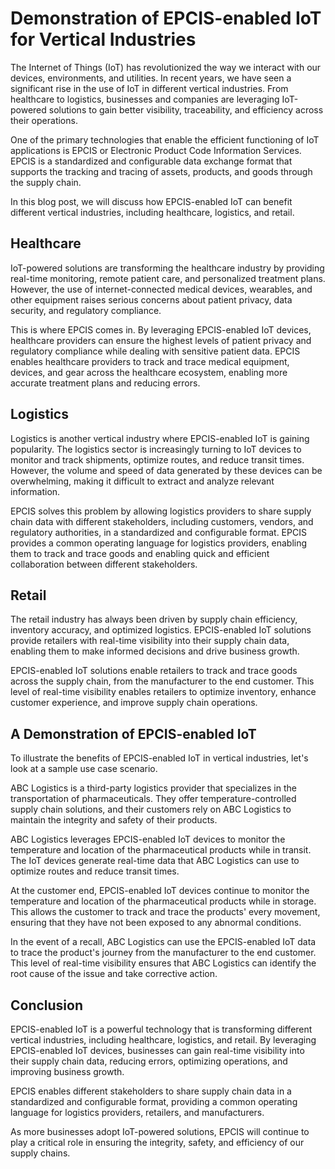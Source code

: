 # Demonstration of EPCIS-enabled IoT for Vertical Industries

The Internet of Things (IoT) has revolutionized the way we interact with our devices, environments, and utilities. In recent years, we have seen a significant rise in the use of IoT in different vertical industries. From healthcare to logistics, businesses and companies are leveraging IoT-powered solutions to gain better visibility, traceability, and efficiency across their operations.

One of the primary technologies that enable the efficient functioning of IoT applications is EPCIS or Electronic Product Code Information Services. EPCIS is a standardized and configurable data exchange format that supports the tracking and tracing of assets, products, and goods through the supply chain.

In this blog post, we will discuss how EPCIS-enabled IoT can benefit different vertical industries, including healthcare, logistics, and retail.

## Healthcare

IoT-powered solutions are transforming the healthcare industry by providing real-time monitoring, remote patient care, and personalized treatment plans. However, the use of internet-connected medical devices, wearables, and other equipment raises serious concerns about patient privacy, data security, and regulatory compliance.

This is where EPCIS comes in. By leveraging EPCIS-enabled IoT devices, healthcare providers can ensure the highest levels of patient privacy and regulatory compliance while dealing with sensitive patient data. EPCIS enables healthcare providers to track and trace medical equipment, devices, and gear across the healthcare ecosystem, enabling more accurate treatment plans and reducing errors.

## Logistics

Logistics is another vertical industry where EPCIS-enabled IoT is gaining popularity. The logistics sector is increasingly turning to IoT devices to monitor and track shipments, optimize routes, and reduce transit times. However, the volume and speed of data generated by these devices can be overwhelming, making it difficult to extract and analyze relevant information.

EPCIS solves this problem by allowing logistics providers to share supply chain data with different stakeholders, including customers, vendors, and regulatory authorities, in a standardized and configurable format. EPCIS provides a common operating language for logistics providers, enabling them to track and trace goods and enabling quick and efficient collaboration between different stakeholders.

## Retail

The retail industry has always been driven by supply chain efficiency, inventory accuracy, and optimized logistics. EPCIS-enabled IoT solutions provide retailers with real-time visibility into their supply chain data, enabling them to make informed decisions and drive business growth.

EPCIS-enabled IoT solutions enable retailers to track and trace goods across the supply chain, from the manufacturer to the end customer. This level of real-time visibility enables retailers to optimize inventory, enhance customer experience, and improve supply chain operations.

## A Demonstration of EPCIS-enabled IoT

To illustrate the benefits of EPCIS-enabled IoT in vertical industries, let's look at a sample use case scenario.

ABC Logistics is a third-party logistics provider that specializes in the transportation of pharmaceuticals. They offer temperature-controlled supply chain solutions, and their customers rely on ABC Logistics to maintain the integrity and safety of their products.

ABC Logistics leverages EPCIS-enabled IoT devices to monitor the temperature and location of the pharmaceutical products while in transit. The IoT devices generate real-time data that ABC Logistics can use to optimize routes and reduce transit times.

At the customer end, EPCIS-enabled IoT devices continue to monitor the temperature and location of the pharmaceutical products while in storage. This allows the customer to track and trace the products' every movement, ensuring that they have not been exposed to any abnormal conditions.

In the event of a recall, ABC Logistics can use the EPCIS-enabled IoT data to trace the product's journey from the manufacturer to the end customer. This level of real-time visibility ensures that ABC Logistics can identify the root cause of the issue and take corrective action.

## Conclusion

EPCIS-enabled IoT is a powerful technology that is transforming different vertical industries, including healthcare, logistics, and retail. By leveraging EPCIS-enabled IoT devices, businesses can gain real-time visibility into their supply chain data, reducing errors, optimizing operations, and improving business growth.

EPCIS enables different stakeholders to share supply chain data in a standardized and configurable format, providing a common operating language for logistics providers, retailers, and manufacturers.

As more businesses adopt IoT-powered solutions, EPCIS will continue to play a critical role in ensuring the integrity, safety, and efficiency of our supply chains.
